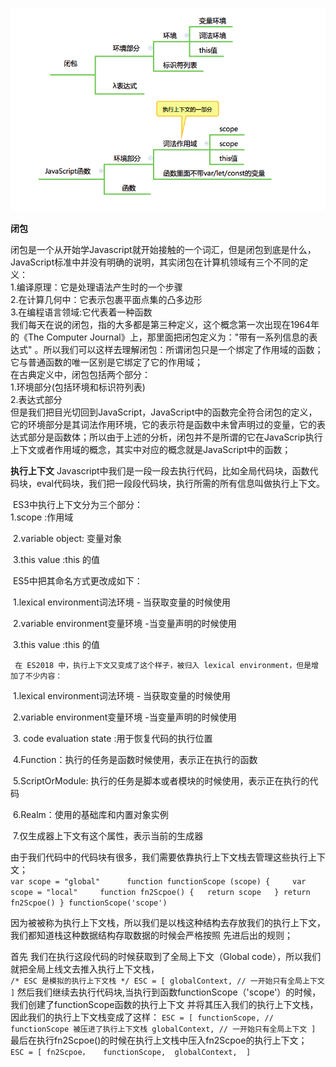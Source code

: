 ![pic1](./image/pic1.png)

**闭包**  

​        闭包是一个从开始学Javascript就开始接触的一个词汇，但是闭包到底是什么，JavaScript标准中并没有明确的说明，其实闭包在计算机领域有三个不同的定义：  
​       1.编译原理：它是处理语法产生时的一个步骤  
​       2.在计算几何中：它表示包裹平面点集的凸多边形  
​       3.在编程语言领域:它代表着一种函数  
​        我们每天在说的闭包，指的大多都是第三种定义，这个概念第一次出现在1964年的《The Computer Journal》上，那里面把闭包定义为："带有一系列信息的表达式" 。所以我们可以这样去理解闭包：所谓闭包只是一个绑定了作用域的函数；它与普通函数的唯一区别是它绑定了它的作用域；  
​        在古典定义中，闭包包括两个部分：   
​        1.环境部分(包括环境和标识符列表)  
​        2.表达式部分  
​        但是我们把目光切回到JavaScript，JavaScript中的函数完全符合闭包的定义，它的环境部分是其词法作用环境，它的表示符是函数中未曾声明过的变量，它的表达式部分是函数体；所以由于上述的分析，闭包并不是所谓的它在JavaScrip执行上下文或者作用域的概念，其实中对应的概念就是JavaScript中的函数；

**执行上下文**
       Javascript中我们是一段一段去执行代码，比如全局代码块，函数代码块，eval代码块，我们把一段段代码块，执行所需的所有信息叫做执行上下文。

​      ES3中执行上下文分为三个部分：  
​      1.scope :作用域   

​      2.variable object: 变量对象  

​      3.this value :this 的值 

​      ES5中把其命名方式更改成如下：

​      1.lexical environment词法环境 - 当获取变量的时候使用

​      2.variable environment变量环境 -当变量声明的时候使用

​      3.this value :this 的值 

 	 在 ES2018 中，执行上下文又变成了这个样子，被归入 lexical environment，但是增加了不少内容：	

​	  1.lexical environment词法环境 - 当获取变量的时候使用

​      2.variable environment变量环境 -当变量声明的时候使用

​	  3. code evaluation state :用于恢复代码的执行位置

​	  4.Function：执行的任务是函数时候使用，表示正在执行的函数

​	  5.ScriptOrModule: 执行的任务是脚本或者模块的时候使用，表示正在执行的代码

​	  6.Realm：使用的基础库和内置对象实例

​	  7.仅生成器上下文有这个属性，表示当前的生成器	



由于我们代码中的代码块有很多，我们需要依靠执行上下文栈去管理这些执行上下文；      
`
var scope = "global"     
function functionScope (scope) {    
var scope = "local"    
function fn2Scpoe() {  
 return scope  
 }
return fn2Scpoe()
}
functionScope('scope')
`  

因为被被称为执行上下文栈，所以我们是以栈这种结构去存放我们的执行上下文，我们都知道栈这种数据结构存取数据的时候会严格按照
先进后出的规则；

首先 我们在执行这段代码的时候获取到了全局上下文（Global code），所以我们就把全局上线文去推入执行上下文栈，  
`
/* ESC 是模拟的执行上下文栈 */
ESC = [
  globalContext, // 一开始只有全局上下文
]
`
然后我们继续去执行代码块,当执行到函数functionScope（'scope'）的时候，我们创建了functionScope函数的执行上下文
并将其压入我们的执行上下文栈，因此我们的执行上下文栈变成了这样：
`
ESC = [
  functionScope, // functionScope 被压进了执行上下文栈
  globalContext, // 一开始只有全局上下文
]
`   
最后在执行fn2Scpoe()的时候在执行上文栈中压入fn2Scpoe的执行上下文；  
`
ESC = [
   fn2Scpoe，  
  functionScope, 
  globalContext, 
]
` 


